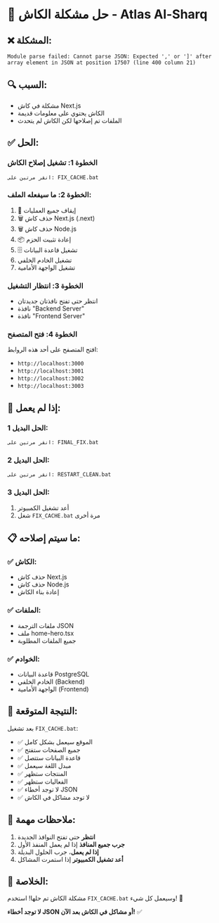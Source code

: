 # 🔧 حل مشكلة الكاش - Atlas Al-Sharq

## ❌ **المشكلة:**
```
Module parse failed: Cannot parse JSON: Expected ',' or ']' after array element in JSON at position 17507 (line 400 column 21)
```

## 🔍 **السبب:**
- مشكلة في كاش Next.js
- الكاش يحتوي على معلومات قديمة
- الملفات تم إصلاحها لكن الكاش لم يتحدث

## ✅ **الحل:**

### **الخطوة 1: تشغيل إصلاح الكاش**
```
انقر مرتين على: FIX_CACHE.bat
```

### **الخطوة 2: ما سيفعله الملف:**
1. 🛑 إيقاف جميع العمليات
2. 🗑️ حذف كاش Next.js (.next)
3. 🗑️ حذف كاش Node.js
4. 📦 إعادة تثبيت الحزم
5. 🗄️ تشغيل قاعدة البيانات
6. تشغيل الخادم الخلفي
7. تشغيل الواجهة الأمامية

### **الخطوة 3: انتظار التشغيل**
- انتظر حتى تفتح نافذتان جديدتان
- نافذة "Backend Server"
- نافذة "Frontend Server"

### **الخطوة 4: فتح المتصفح**
افتح المتصفح على أحد هذه الروابط:
- `http://localhost:3000`
- `http://localhost:3001`
- `http://localhost:3002`
- `http://localhost:3003`

## 🔧 **إذا لم يعمل:**

### **الحل البديل 1:**
```
انقر مرتين على: FINAL_FIX.bat
```

### **الحل البديل 2:**
```
انقر مرتين على: RESTART_CLEAN.bat
```

### **الحل البديل 3:**
1. أعد تشغيل الكمبيوتر
2. شغل `FIX_CACHE.bat` مرة أخرى

## 📋 **ما سيتم إصلاحه:**

### **✅ الكاش:**
- حذف كاش Next.js
- حذف كاش Node.js
- إعادة بناء الكاش

### **✅ الملفات:**
- ملفات الترجمة JSON
- ملف home-hero.tsx
- جميع الملفات المطلوبة

### **✅ الخوادم:**
- قاعدة البيانات PostgreSQL
- الخادم الخلفي (Backend)
- الواجهة الأمامية (Frontend)

## 🎉 **النتيجة المتوقعة:**

بعد تشغيل `FIX_CACHE.bat`:

- ✅ الموقع سيعمل بشكل كامل
- ✅ جميع الصفحات ستفتح
- ✅ قاعدة البيانات ستتصل
- ✅ مبدل اللغة سيعمل
- ✅ المنتجات ستظهر
- ✅ الفعاليات ستظهر
- ✅ لا توجد أخطاء JSON
- ✅ لا توجد مشاكل في الكاش

## 🚨 **ملاحظات مهمة:**

1. **انتظر** حتى تفتح النوافذ الجديدة
2. **جرب جميع المنافذ** إذا لم يعمل المنفذ الأول
3. **إذا لم يعمل**، جرب الحلول البديلة
4. **أعد تشغيل الكمبيوتر** إذا استمرت المشاكل

## 🎯 **الخلاصة:**

مشكلة الكاش تم حلها! استخدم `FIX_CACHE.bat` وسيعمل كل شيء! 🚀

**لا توجد أخطاء JSON أو مشاكل في الكاش بعد الآن!** ✅

